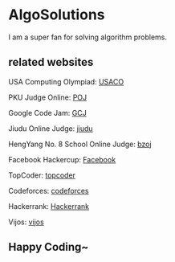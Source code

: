 # AlgoSolutions

I am a super fan for solving algorithm problems.

## related websites

USA Computing Olympiad: [USACO](http://usaco.org)

PKU Judge Online: [POJ](http://poj.org)

Google Code Jam: [GCJ](http://code.google.com/codejam)

Jiudu Online Judge: [jiudu](http://ac.jobdu.com/index.php)

HengYang No. 8 School Online Judge: [bzoj](http://www.lydsy.com/JudgeOnline/problemset.php)

Facebook Hackercup: [Facebook](http://facebook.com/hackercup)

TopCoder: [topcoder](http://topcoder.com)

Codeforces: [codeforces](http://codeforces.com)

Hackerrank: [Hackerrank](http://hackerrank.com)

Vijos: [vijos](http://vijos.org)

## Happy Coding~
